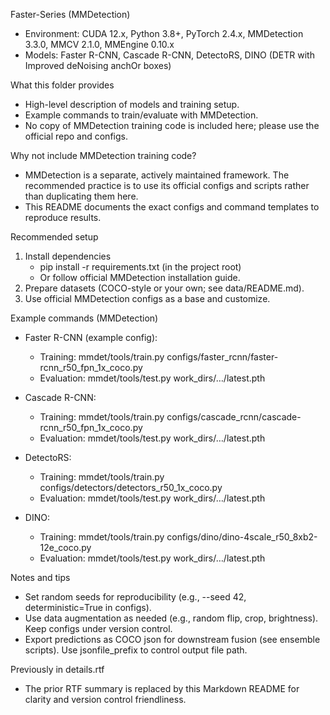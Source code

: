 Faster-Series (MMDetection)

- Environment: CUDA 12.x, Python 3.8+, PyTorch 2.4.x, MMDetection 3.3.0, MMCV 2.1.0, MMEngine 0.10.x
- Models: Faster R-CNN, Cascade R-CNN, DetectoRS, DINO (DETR with Improved deNoising anchOr boxes)

What this folder provides
- High-level description of models and training setup.
- Example commands to train/evaluate with MMDetection.
- No copy of MMDetection training code is included here; please use the official repo and configs.

Why not include MMDetection training code?
- MMDetection is a separate, actively maintained framework. The recommended practice is to use its official configs and scripts rather than duplicating them here.
- This README documents the exact configs and command templates to reproduce results.

Recommended setup
1) Install dependencies
   - pip install -r requirements.txt (in the project root)
   - Or follow official MMDetection installation guide.
2) Prepare datasets (COCO-style or your own; see data/README.md).
3) Use official MMDetection configs as a base and customize.

Example commands (MMDetection)
- Faster R-CNN (example config):
  - Training: mmdet/tools/train.py configs/faster_rcnn/faster-rcnn_r50_fpn_1x_coco.py
  - Evaluation: mmdet/tools/test.py  work_dirs/…/latest.pth  

- Cascade R-CNN:
  - Training: mmdet/tools/train.py configs/cascade_rcnn/cascade-rcnn_r50_fpn_1x_coco.py
  - Evaluation: mmdet/tools/test.py  work_dirs/…/latest.pth  
- DetectoRS:
  - Training: mmdet/tools/train.py configs/detectors/detectors_r50_1x_coco.py
  - Evaluation: mmdet/tools/test.py  work_dirs/…/latest.pth  

- DINO:
  - Training: mmdet/tools/train.py configs/dino/dino-4scale_r50_8xb2-12e_coco.py
  - Evaluation: mmdet/tools/test.py  work_dirs/…/latest.pth  

Notes and tips
- Set random seeds for reproducibility (e.g., --seed 42, deterministic=True in configs).
- Use data augmentation as needed (e.g., random flip, crop, brightness). Keep configs under version control.
- Export predictions as COCO json for downstream fusion (see ensemble scripts). Use jsonfile_prefix to control output file path.

Previously in details.rtf
- The prior RTF summary is replaced by this Markdown README for clarity and version control friendliness.
